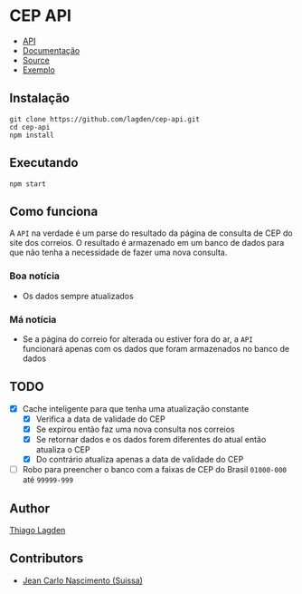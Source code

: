 CEP API
=======

 - [API](http://api-cep.herokuapp.com/)
 - [Documentação](http://docs.cepapiv1.apiary.io/)
 - [Source](https://github.com/lagden/cep-api)
 - [Exemplo](http://codepen.io/lagden/pen/fArzv?editors=101)

## Instalação

    git clone https://github.com/lagden/cep-api.git
    cd cep-api
    npm install

## Executando

    npm start

## Como funciona

A `API` na verdade é um parse do resultado da página de consulta de CEP do site dos correios. O resultado é armazenado em um banco de dados para que não tenha a necessidade de fazer uma nova consulta.

### Boa notícia

- Os dados sempre atualizados

### Má notícia

- Se a página do correio for alterada ou estiver fora do ar, a `API` funcionará apenas com os dados que foram armazenados no banco de dados

## TODO

- [x] Cache inteligente para que tenha uma atualização constante
    - [x] Verifica a data de validade do CEP
    - [x] Se expirou então faz uma nova consulta nos correios
    - [x] Se retornar dados e os dados forem diferentes do atual então atualiza o CEP
    - [x] Do contrário atualiza apenas a data de validade do CEP
- [ ] Robo para preencher o banco com a faixas de CEP do Brasil `01000-000` até `99999-999`

## Author

[Thiago Lagden](http://lagden.in)

## Contributors

- [Jean Carlo Nascimento (Suissa)](https://github.com/suissa)
